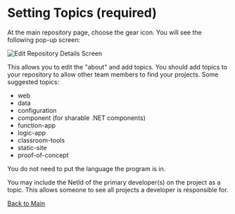 # Setting Topics (required)

At the main repository page, choose the gear icon. You will see the following pop-up screen:

![Edit Repository Details Screen](https://github.com/itpartnersillinois/tutorial/blob/master/images/edit_repository_details_screen.png)

This allows you to edit the "about" and add topics. You should add topics to your repository to allow other team members to find your projects. Some suggested topics:
* web
* data
* configuration
* component (for sharable .NET components)
* function-app
* logic-app
* classroom-tools
* static-site
* proof-of-concept

You do not need to put the language the program is in. 

You may include the NetId of the primary developer(s) on the project as a topic. This allows someone to see all projects a developer is responsible for. 

[Back to Main](https://github.com/itpartnersillinois/tutorial/blob/master/README.md)
